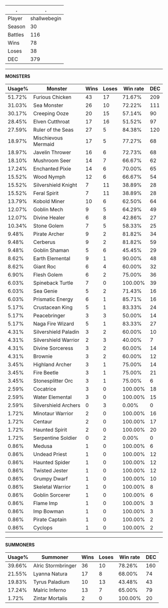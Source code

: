.|.
|-|-
Player|shallwebegin
Season|30
Battles|116
Wins|78
Loses|38
DEC|379

---
**MONSTERS**

Usage%|Monster|Wins|Loses|Win rate|DEC|
-|-|-|-|-|-|
51.72%|Furious Chicken|43|17|71.67%|209|
31.03%|Sea Monster|26|10|72.22%|111|
30.17%|Creeping Ooze|20|15|57.14%|90|
28.45%|Elven Cutthroat|17|16|51.52%|97|
27.59%|Ruler of the Seas|27|5|84.38%|120|
18.97%|Mischievous Mermaid|17|5|77.27%|68|
18.97%|Javelin Thrower|16|6|72.73%|68|
18.10%|Mushroom Seer|14|7|66.67%|62|
17.24%|Enchanted Pixie|14|6|70.00%|65|
15.52%|Wood Nymph|12|6|66.67%|54|
15.52%|Silvershield Knight|7|11|38.89%|28|
15.52%|Feral Spirit|7|11|38.89%|28|
13.79%|Kobold Miner|10|6|62.50%|64|
12.07%|Goblin Mech|9|5|64.29%|49|
12.07%|Divine Healer|6|8|42.86%|27|
10.34%|Stone Golem|7|5|58.33%|25|
9.48%|Pirate Archer|9|2|81.82%|34|
9.48%|Cerberus|9|2|81.82%|59|
9.48%|Goblin Shaman|5|6|45.45%|29|
8.62%|Earth Elemental|9|1|90.00%|48|
8.62%|Giant Roc|6|4|60.00%|32|
6.90%|Flesh Golem|6|2|75.00%|36|
6.03%|Spineback Turtle|7|0|100.00%|39|
6.03%|Sea Genie|5|2|71.43%|16|
6.03%|Prismatic Energy|6|1|85.71%|16|
5.17%|Crustacean King|5|1|83.33%|24|
5.17%|Peacebringer|3|3|50.00%|14|
5.17%|Naga Fire Wizard|5|1|83.33%|27|
4.31%|Silvershield Paladin|3|2|60.00%|10|
4.31%|Silvershield Warrior|2|3|40.00%|7|
4.31%|Divine Sorceress|3|2|60.00%|14|
4.31%|Brownie|3|2|60.00%|12|
3.45%|Highland Archer|3|1|75.00%|14|
3.45%|Fire Beetle|3|1|75.00%|21|
3.45%|Stonesplitter Orc|3|1|75.00%|6|
2.59%|Cocatrice|3|0|100.00%|18|
2.59%|Water Elemental|3|0|100.00%|15|
2.59%|Silvershield Archers|0|3|0.00%|0|
1.72%|Minotaur Warrior|2|0|100.00%|16|
1.72%|Centaur|2|0|100.00%|17|
1.72%|Haunted Spirit|2|0|100.00%|20|
1.72%|Serpentine Soldier|0|2|0.00%|0|
0.86%|Medusa|1|0|100.00%|6|
0.86%|Undead Priest|1|0|100.00%|12|
0.86%|Haunted Spider|1|0|100.00%|12|
0.86%|Twisted Jester|1|0|100.00%|12|
0.86%|Grumpy Dwarf|1|0|100.00%|10|
0.86%|Skeletal Warrior|1|0|100.00%|8|
0.86%|Goblin Sorcerer|1|0|100.00%|6|
0.86%|Flame Imp|1|0|100.00%|3|
0.86%|Imp Bowman|1|0|100.00%|3|
0.86%|Pirate Captain|1|0|100.00%|2|
0.86%|Cyclops|1|0|100.00%|2|

---
**SUMMONERS**

Usage%|Summoner|Wins|Loses|Win rate|DEC|
-|-|-|-|-|-|
39.66%|Alric Stormbringer|36|10|78.26%|160|
21.55%|Lyanna Natura|17|8|68.00%|74|
19.83%|Tyrus Paladium|10|13|43.48%|43|
17.24%|Malric Inferno|13|7|65.00%|79|
1.72%|Zintar Mortalis|2|0|100.00%|20|
